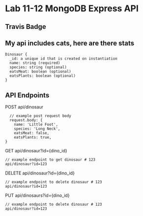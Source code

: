 # Lab 11-12 MongoDB Express API

## Travis Badge


## My api includes cats, here are there stats
```
Dinosaur {
  _id: a unique id that is created on instantiation
  name: string (required)
  species: string (optional)
  eatsMeat: boolean (optional)
  eatsPlants: boolean (optional)
}
```

## API Endpoints
POST api/dinosaur
```
  // example post request body
  request.body: {
    name: 'Little Foot',
    species: 'Long Neck',
    eatsMeat: false,
    eatsPlants: true,
}
```

GET api/dinosaur?id={dino_id}
```
// example endpoint to get dinosaur # 123
api/dinosaur?id=123
```

DELETE api/dinosaur?id={dino_id}
```
// example endpoint to delete dinosaur # 123
api/dinosaur?id=123
```

PUT api/dinosaurs?id={dino_id}
```
// example endpoint to delete dinosaur # 123
api/dinosaur?id=123
```